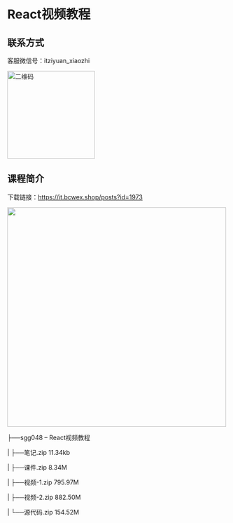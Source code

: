 # React视频教程

## 联系方式

客服微信号：itziyuan_xiaozhi

<img src="https://ziyuanyun.oss-cn-guangzhou.aliyuncs.com/common/20240614073449/666b82192834a.jpg" width="200" height="200" alt="二维码">

## 课程简介

下载链接：https://it.bcwex.shop/posts?id=1973

<img src="https://ziyuanyun.oss-cn-guangzhou.aliyuncs.com/yun/20240515183617/66449021a89d0.jpg" width="500" alt="">

  ├──sgg048 &#8211; React视频教程

 | ├──笔记.zip 11.34kb

 | ├──课件.zip 8.34M

 | ├──视频-1.zip 795.97M

 | ├──视频-2.zip 882.50M

 | └──源代码.zip 154.52M

  